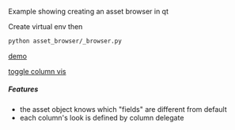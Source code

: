 Example showing creating an asset browser in qt

Create virtual env then 

```bash
python asset_browser/_browser.py
```

[demo](https://imgur.com/a/Y1WetWA)

[toggle column vis](https://imgur.com/a/j03bwNX)

##### Features

- the asset object knows which "fields" are different from default
- each column's look is defined by column delegate

